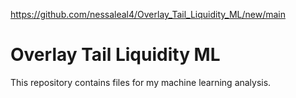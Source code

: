 https://github.com/nessaleal4/Overlay_Tail_Liquidity_ML/new/main
# Overlay Tail Liquidity ML
This repository contains files for my machine learning analysis.
